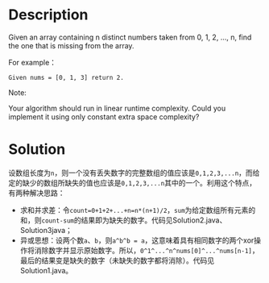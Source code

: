 # Description

Given an array containing n distinct numbers taken from 0, 1, 2, ..., n, find the one that is missing from the array.

For example：

    Given nums = [0, 1, 3] return 2.

Note:

Your algorithm should run in linear runtime complexity. Could you implement it using only constant extra space complexity?

# Solution

设数组长度为`n`，则一个没有丢失数字的完整数组的值应该是`0,1,2,3,...n`，而给定的缺少的数组所缺失的值也应该是`0,1,2,3,...n`其中的一个。利用这个特点，有两种解决思路：

* 求和并求差：令`count=0+1+2+...+n=n*(n+1)/2`，`sum`为给定数组所有元素的和，则`count-sum`的结果即为缺失的数字。代码见Solution2.java、Solution3java；
* 异或思想：设两个数`a`、`b`，则`a^b^b = a`，这意味着具有相同数字的两个xor操作将消除数字并显示原始数字。所以，`0^1^...^n^nums[0]^...^nums[n-1]`，最后的结果变是缺失的数字（未缺失的数字都将消除）。代码见Solution1.java。
